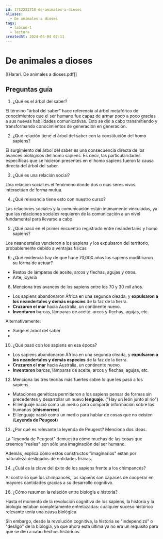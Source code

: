 ```yaml
---
id: 1712232718-de-animales-a-dioses
aliases:
  - De animales a dioses
tags:
  - labcom-1
  - lectura
createdAt: 2024-04-04 07:11
---
```


# De animales a dioses

[[Harari. De animales a dioses.pdf]]

## Preguntas guía

1. ¿Qué es el árbol del saber?

El término "árbol del saber" hace referencia al árbol metafórico de conocimientos que el ser humano fue capaz de armar poco a poco gracias a sus nuevas habilidades comunicativas. Esto se dio a cabo transmitiendo y transformando conocimientos de generación en generación.

2. ¿Qué relación tiene el árbol del saber con la constitución del homo sapiens?

El surgimiento del árbol del saber es una consecuencia directa de los avances biológicos del homo sapiens. Es decir, las particularidades específicas que se hicieron presentes en el homo sapiens fueron la causa directa del árbol del saber.

3. ¿Qué es una relación social?

Una relación social es el fenómeno donde dos o más seres vivos interactúan de forma mutua.

4. ¿Qué relevancia tiene esto con nuestro curso?

Las relaciones sociales y la comunicación están íntimamente vinculadas, ya que las relaciones sociales requieren de la comunicación a un nivel fundamental para llevarse a cabo.

5. ¿Qué pasó en el primer encuentro registrado entre neandertales y homo sapiens?

Los neandertales vencieron a los sapiens y los expulsaron del territorio, probablemente debido a ventajas físicas

6. ¿Qué evidencia hay de que hace 70,000 años los sapiens modificaron su forma de actuar?

- Restos de lámparas de aceite, arcos y flechas, agujas y otros.
- Arte, joyería

8. Menciona tres avances de los sapiens entre los 70 y 30 mil años.

- Los sapiens abandonaron África en una segunda oleada, y **expulsaron a los neandertales y demás especies** de la faz de la tierra.
- **Cruzaron el mar** hacia Australia, un continente nuevo.
- **Inventaron** barcas, lámparas de aceite, arcos y flechas, agujas, etc.

Alternativamente:

- Surge el árbol del saber
-

10. ¿Qué pasó con los sapiens en esa época?

- Los sapiens abandonaron África en una segunda oleada, y **expulsaron a los neandertales y demás especies** de la faz de la tierra.
- **Cruzaron el mar** hacia Australia, un continente nuevo.
- **Inventaron** barcas, lámparas de aceite, arcos y flechas, agujas, etc.

12. Menciona las tres teorías más fuertes sobre lo que les pasó a los sapiens.

- Mutaciones genéticas permitieron a los sapiens pensar de formas sin precedentes y desarrollar un nuevo **lenguaje**. ("Hay un león junto al río")
- El lenguaje nació como un medio para compartir información sobre los humanos (**chismorreo**)
- El lenguaje nació como un medio para hablar de cosas que no existen (**Leyenda de Peugeot**)

13. ¿Por qué es relevante la leyenda de Peugeot? Menciona dos ideas.

La "leyenda de Peugeot" demuestra cómo muchas de las cosas que creemos "reales" son sólo una imaginación del ser humano.

Además, explica cómo estos constructos "imaginarios" están por naturaleza desligados de entidades físicas.

14. ¿Cuál es la clave del éxito de los sapiens frente a los chimpancés?

Al contrario que los chimpancés, los sapiens son capaces de cooperar en mayores cantidades gracias a su desarrollo cognitivo.

16. ¿Cómo resumen la relación entre biología e historia?

Hasta el momento de la revolución cognitiva de los sapiens, la historia y la biología estaban completamente entrelazadas: cualquier suceso histórico relevante tenía una causa biológica.

Sin embargo, desde la revolución cognitiva, la historia se "independizó" o "desligó" de la biología, ya que ahora esta última ya no era un requisito para que se den a cabo hechos históricos.

